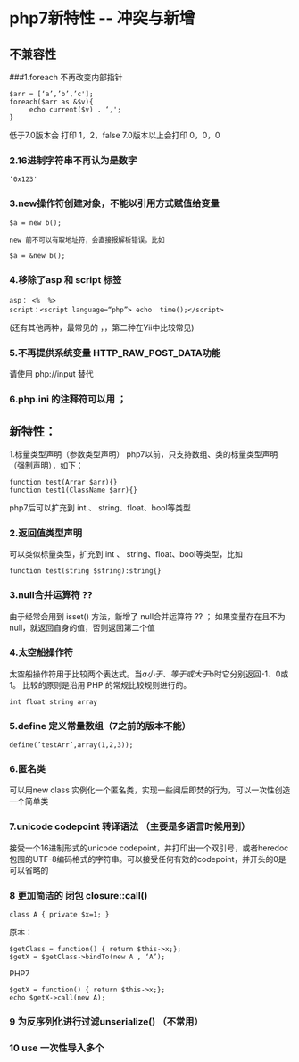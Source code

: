# php7新特性 -- 冲突与新增

## 不兼容性
###1.foreach 不再改变内部指针


```
$arr = [‘a’,’b’,’c'];
foreach($arr as &$v){
     echo current($v) . ‘,';
}
```

低于7.0版本会 打印 1，2，false
7.0版本以上会打印  0，0，0

### 2.16进制字符串不再认为是数字


	‘0x123'


### 3.new操作符创建对象，不能以引用方式赋值给变量

	$a = new b();

	new 前不可以有取地址符，会直接报解析错误。比如
	
	$a = &new b();

### 4.移除了asp 和 script 标签

	asp： <%  %>
	script：<script language=“php”> echo  time();</script>

(还有其他两种，最常见的 <?php ?> ，<?= ?>，第二种在Yii中比较常见)

### 5.不再提供系统变量 HTTP_RAW_POST_DATA功能

请使用 php://input 替代

### 6.php.ini 的注释符可以用 ；


## 新特性：
1.标量类型声明（参数类型声明）
php7以前，只支持数组、类的标量类型声明（强制声明），如下：

```
function test(Arrar $arr){}
function test1(ClassName $arr){}
```

php7后可以扩充到 int 、 string、float、bool等类型

### 2.返回值类型声明

可以类似标量类型，扩充到 int 、 string、float、bool等类型，比如
```
function test(string $string):string{}
```

### 3.null合并运算符 ??

由于经常会用到 isset() 方法，新增了 null合并运算符 ??  ；
如果变量存在且不为null，就返回自身的值，否则返回第二个值

### 4.太空船操作符

太空船操作符用于比较两个表达式。当$a小于、等于或大于$b时它分别返回-1、0或1。 比较的原则是沿用 PHP 的常规比较规则进行的。

```
int float string array
```

### 5.define 定义常量数组（7之前的版本不能）


	define(’testArr’,array(1,2,3));

### 6.匿名类

可以用new class 实例化一个匿名类，实现一些阅后即焚的行为，可以一次性创造一个简单类

### 7.unicode codepoint 转译语法 （主要是多语言时候用到）

接受一个16进制形式的unicode codepoint，并打印出一个双引号，或者heredoc包围的UTF-8编码格式的字符串。可以接受任何有效的codepoint，并开头的0是可以省略的

### 8 更加简洁的 闭包 closure::call()

	class A { private $x=1; }


原本：


	$getClass = function() { return $this->x;};
	$getX = $getClass->bindTo(new A , ‘A’);


PHP7

	$getX = function() { return $this->x;};
	echo $getX->call(new A);


### 9 为反序列化进行过滤unserialize() （不常用）

### 10 use 一次性导入多个